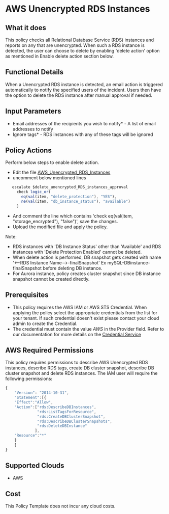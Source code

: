 # AWS Unencrypted RDS Instances

## What it does

This policy checks all Relational Database Service (RDS) instances and reports on any that are unencrypted. When such a RDS instance is detected, the user can choose to delete by enabling 'delete action' option as mentioned in Enable delete action section below.

## Functional Details

When a Unencrypted RDS instance is detected, an email action is triggered automatically to notify the specified users of the incident. Users then have the option to delete the RDS instance after manual approval if needed.

## Input Parameters

- Email addresses of the recipients you wish to notify* - A list of email addresses to notify
- Ignore tags* - RDS instances with any of these tags will be ignored

## Policy Actions

Perform below steps to enable delete action.

- Edit the file [AWS_Unencrypted_RDS_Instances](https://github.com/rightscale/policy_templates/tree/master/security/aws/rds_unencrypted/AWS_Unencrypted_RDS_Instances.pt)
- uncomment below mentioned lines

```javascript
   escalate $delete_unencrypted_RDS_instances_approval
     check logic_or(
       eq(val(item, "delete_protection"), "YES"),
       ne(val(item, "db_instance_status"), "available")
     )
```

- And comment the line which contains 'check eq(val(item, "storage_encrypted"), "false")', save the changes.
- Upload the modified file and apply the policy.

Note:

- RDS instances with 'DB Instance Status' other than 'Available' and RDS instances with 'Delete Protection Enabled' cannot be deleted.
- When delete action is performed, DB snapshot gets created with name '<--RDS Instance Name-->-finalSnapshot' Ex mySQL-DBinstance-finalSnapshot before deleting DB instance.
- For Aurora instance, policy creates cluster snapshot since DB instance snapshot cannot be created directly.

## Prerequisites

- This policy requires the AWS IAM or AWS STS Credential. When applying the policy select the appropriate credentials from the list for your tenant. If such credential doesn't exist please contact your cloud admin to create the Credential.
- The credential must contain the value *AWS* in the Provider field. Refer to our documentation for more details on the [Credential Service](https://docs.rightscale.com/credentials/)

## AWS Required Permissions

This policy requires permissions to describe AWS Unencrypted RDS instances, describe RDS tags, create DB  cluster snapshot, describe DB  cluster snapshot and delete RDS instances.
The IAM user will require the following permissions:

```javascript
{
    "Version": "2014-10-31",
    "Statement":[{
    "Effect":"Allow",
    "Action":["rds:DescribeDBInstances",
              "rds:ListTagsForResource",
              "rds:CreateDBClusterSnapshot",
              "rds:DescribeDBClusterSnapshots",
              "rds:DeleteDBInstance"
             ],
    "Resource":"*"
    }
    ]
}
```

## Supported Clouds

- AWS

## Cost

This Policy Template does not incur any cloud costs.